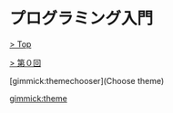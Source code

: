 # プログラミング入門

[> Top](../)

[> 第０回](../)

[gimmick:themechooser](Choose theme)

[gimmick:theme](cerulean)

